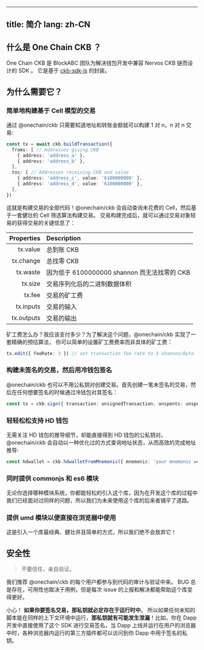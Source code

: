 ---
title: 简介
lang: zh-CN
----------


## 什么是 One Chain CKB ？

One Chain CKB 是 BlockABC 团队为解决钱包开发中兼容 Nervos CKB 链而设计的 SDK 。
它是基于 [ckb-sdk-js](https://github.com/nervosnetwork/ckb-sdk-js) 的封装。


## 为什么需要它？

### 简单地构建基于 Cell 模型的交易

通过 @onechain/ckb 只需要知道地址和转账金额就可以构建 1 对 n，n 对 n 交易:

```ts
const tx = await ckb.buildTransaction({
  froms: [ // Addresses giving CKB
    { address: 'address_a' },
    { address: 'address_b' },
  ],
  tos: [ // Addresses receiving CKB and value
    { address: 'address_c', value: '6100000000' },
    { address: 'address_d', value: '6100000000' },
  ],
})
```

这就是构建交易的全部代码！@onechain/ckb 会自动查询未花费的 Cell，然后基于一套健壮的 Cell 筛选算法构建交易。
交易构建完成后，就可以通过交易对象轻易的获得交易的关键信息了：

| Properties |                Description                |
| ---------: | :---------------------------------------- |
|   tx.value | 总到账 CKB                                  |
|  tx.change | 总找零 CKB                                  |
|   tx.waste | 因为低于 6100000000 shannon 而无法找零的 CKB |
|    tx.size | 交易序列化后的二进制数据体积                  |
|     tx.fee | 交易的矿工费                              |
|  tx.inputs | 交易的输入                        |
| tx.outputs | 交易的输出                       |

矿工费怎么办？我应该支付多少？为了解决这个问题，@onechain/ckb 实现了一套精确的预估算法，
你可以简单的设置矿工费费率而非具体的矿工费：

```ts
tx.edit({ feeRate: 3 }) // set transaction fee rate to 3 shannon/Byte
```

### 构建未签名的交易，然后用冷钱包签名

@onechain/ckb 也可以不用公私钥对创建交易。首先创建一笔未签名的交易，然后在任何想要签名的时候通过冷钱包对其签名：

```ts
const tx = ckb.sign({ transaction: unsignedTransaction, unspents: unspentsGetFromTxUnspents })
```

### 轻轻松松支持 HD 钱包

无需关注 HD 钱包的推导细节，却能直接得到 HD 钱包的公私钥对。 @onechain/ckb 会自动以一种优化过的方式查询地址状态，从而高效的完成地址推导:

```ts
const hdwallet = ckb.hdwalletFromMnemonic({ mnemonic: 'your mnemonic words', path: `m/44'/309'/0'`' })
```

### 同时提供 commonjs 和 es6 模块

无论你选择哪种模块系统，你都能轻松的引入这个库，因为在开发这个库的过程中我们已经面对过同样的问题，所以我们为未来使用这个库的后来者铺平了道路。

### 提供 umd 模块以便直接在浏览器中使用

这是引入一个库最经典、健壮并且简单的方式，所以我们绝不会放弃它！


## 安全性

> 不要信任，亲自验证。

我们推荐 @onechain/ckb 的每个用户都参与到代码的审计与验证中来。 BUG 总是存在，可用性也取决于用例，但是每次 issue 的上报和解决都能帮助这个库变得更好。

小心！ **如果你要签名交易，那私钥就必定存在于运行时中**。 所以如果任何未知的脚本能在同样的上下文环境中运行，**那私钥就有可能发生泄漏**！比如，你在
Dapp 开发中直接使用了这个 SDK 进行交易签名，当 Dapp 上线并运行在用户的浏览器中时，各种浏览器内运行的第三方插件都可以访问到你 Dapp 中用于签名的私钥。
